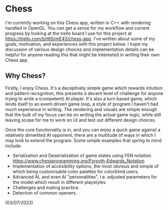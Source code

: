 # Chess
I'm currently working on this Chess app, written in C++ with rendering handled in OpenGL. You can get a sense for my workflow and current progress by looking at the trello board I use for this project at https://trello.com/b/t6SrmE43/chess-app. I've written about some of my goals, motivation, and experiences with this project below. I hope my discussion of various design choices and implementation details can be helpful for anyone reading this that might be interested in writing their own Chess app.

## Why Chess?
Firstly, I enjoy Chess. It's a deceptively simple game which rewards intuition and pattern recognition, this presents a decent level of challenge for anyone trying to write a (competent) AI player. It's also a turn based game, which lends itself to an event-driven game loop, a style of program I haven't had much experience in writing. The rendering and visuals are simple enough that the bulk of my focus can be on writing the actual game logic, while still leaving scope for me to work on UI and test out different design choices.

Once the core functionality is in, and you can enjoy a quick game against a relatively dimwitted AI opponent, there are a multitude of ways in which I may look to extend the program. Some simple examples that spring to mind include:
- Serialization and Deserialization of game states using FEN notation https://www.chessprogramming.org/Forsyth-Edwards_Notation
- Implementation of accesibility options, the most obvious and simple of which being customisable color palettes for colorblind users.
- Advanced AI, and even AI "personalities", i.e. adjusted parameters for the model which result in different playstyles.
- Challenges and mating practice.
- Detection of common openers.

(03/07/2023)
